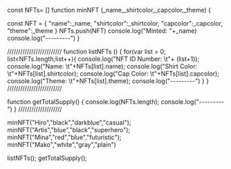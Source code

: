 const NFTs= []
function minNFT (_name,_shirtcolor,_capcolor,_theme) {

const NFT = {
    "name":_name,
    "shirtcolor":_shirtcolor,
    "capcolor":_capcolor,
    "theme":_theme
}
NFTs.push(NFT)
console.log("Minted: "+_name)
console.log("---------")
}

/////////////////////////
function listNFTs () {
for(var list = 0; list<NFTs.length;list++){
    console.log("NFT ID Number: \t"+ (list+1));
    console.log("Name: \t"+NFTs[list].name);
    console.log("Shirt Color: \t"+NFTs[list].shirtcolor);
    console.log("Cap Color: \t"+NFTs[list].capcolor);
    console.log("Theme: \t"+NFTs[list].theme);
    console.log("---------")
}
}
/////////////////////////

function getTotalSupply() {
    console.log(NFTs.length);
    console.log("---------")
}
////////////////////


minNFT("Hiro","black","darkblue","casual");
minNFT("Artis","blue","black","superhero");
minNFT("Mina","red","blue","futuristic");
minNFT("Mako","white","gray","plain")

listNFTs();
getTotalSupply();
